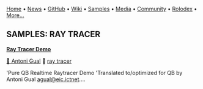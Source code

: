 [Home](https://qb64.com) • [News](../news.md) • [GitHub](../github.md) • [Wiki](../wiki.md) • [Samples](../samples.md) • [Media](../media.md) • [Community](../community.md) • [Rolodex](../rolodex.md) • [More...](../more.md)

## SAMPLES: RAY TRACER

**[Ray Tracer Demo](ray-tracer-demo/index.md)**

[🐝 Antoni Gual](antoni-gual.md) 🔗 [ray tracer](ray-tracer.md)

'Pure QB Realtime Raytracer Demo 'Translated to/optimized for QB by Antoni Gual agual@eic.ictnet....
